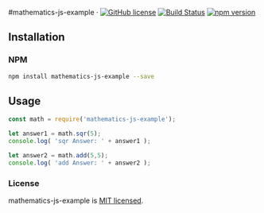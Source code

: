 #mathematics-js-example &middot; [![GitHub license](https://img.shields.io/badge/license-MIT-blue.svg)](https://github.com/akashishu777/debounce-input-react/blob/master/LICENSE) [![Build Status](https://travis-ci.com/akashishu777/debounce-input-react.svg?branch=master)](https://travis-ci.com/akashishu777/debounce-input-react) [![npm version](https://img.shields.io/badge/npm-v1.1.0-blue.svg)](https://www.npmjs.com/package/debounce-input-react)



## Installation

### NPM

```sh
npm install mathematics-js-example --save
```


## Usage
```js
const math = require('mathematics-js-example');

let answer1 = math.sqr(5);
console.log( 'sqr Answer: ' + answer1 );

let answer2 = math.add(5,5);
console.log( 'add Answer: ' + answer2 );
```








### License

mathematics-js-example is [MIT licensed](./LICENSE).